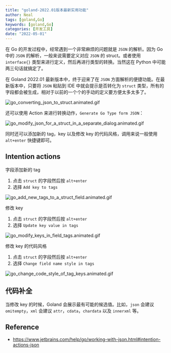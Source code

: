 ```yaml
---
title: "goland-2022.01版本最新实用功能"
author: Neal
tags: [goland,Go]
keywords: [goland,Go]
categories: [开发工具]
date: "2022-05-01" 
---
```


在 Go 的开发过程中，经常遇到一个非常麻烦的问题就是 `JSON` 的解析。因为 Go 中的 `JSON` 的解析，一般来说需要定义对应 `JSON` 的 struct。或者使用 `interface{}` 类型来进行定义，然后再进行类型的转换。当然这在 Python 中可能两三句话就搞定了。

在 Goland 2022.01 最新版本中，终于迎来了在 `JSON` 方面解析的便捷功能。在最新版本中，只要将 `JSON`  粘贴到 IDE 中就会提示是否转化为 `struct` 类型，所有的字段都会被生成，相对于以前的一个个的手动的定义要方便太多太多了。

![go_converting_json_to_struct.animated.gif](https://s2.loli.net/2022/05/01/vrSC83Kauqls1UY.gif)

还可以使用 Action 来进行转换动作，`Generate Go Type form JSON`：

![go_modify_json_for_a_struct_in_a_separate_dialog.animated.gif](https://s2.loli.net/2022/05/01/3vfFiJLTnHZ7h5q.gif)

同时还可以添加新的 tag，key 以及修改 key 的代码风格，调用来说一般使用 `alt+enter` 快捷键即可。

## Intention actions

字段添加新的 tag 

1. 点击 `struct` 的字段然后按 `alt+enter`
2. 选择 `Add key to tags`

![go_add_new_tags_to_a_struct_field.animated.gif](https://s2.loli.net/2022/05/01/GQ4BeAxFrzinKPw.gif)

修改 key

1. 点击 `struct` 的字段然后按 `alt+enter`
2. 选择 `Update key value in tags`

![go_modify_keys_in_field_tags.animated.gif](https://s2.loli.net/2022/05/01/fEBJmDLhl8KeoIa.gif)

修改 key 的代码风格

1. 点击 `struct` 的字段然后按 `alt+enter`
2. 选择 `Change field name style in tags`

![go_change_code_style_of_tag_keys.animated.gif](https://s2.loli.net/2022/05/01/vfxXRiu8U9QGN2h.gif)

## 代码补全

当修改 key 的时候，Goland 会展示最有可能的候选值。比如，`json` 会建议 `omitempty`，`xml` 会建议 `attr`，`cdata`，`chardata` 以及 `innerxml` 等。

## Reference

* https://www.jetbrains.com/help/go/working-with-json.html#intention-actions-json